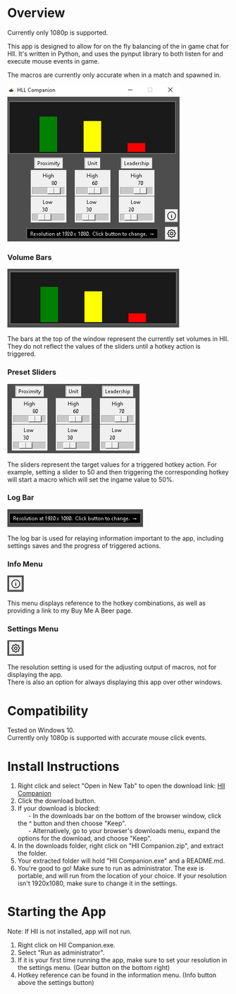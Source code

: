 <base target="_blank">

# Overview

Currently only 1080p is supported.

This app is designed to allow for on the fly balancing of the in game chat for Hll. It's written in Python, and uses the pynput library to both listen for and execute mouse events in game.  

The macros are currently only accurate when in a match and spawned in.  

![overview](readme-images/overview1.png)

### Volume Bars

![volume bars](readme-images/levels.png)

The bars at the top of the window represent the currently set volumes in Hll. They do not reflect the values of the sliders until a hotkey action is triggered.

### Preset Sliders  

![sliders](readme-images/sliders.png)

The sliders represent the target values for a triggered hotkey action. For example, setting a slider to 50 and then triggering the corresponding hotkey will start a macro which will set the ingame value to 50%.

### Log Bar

![log](readme-images/logbar.png)

The log bar is used for relaying information important to the app, including settings saves and the progress of triggered actions.

### Info Menu

![info](readme-images/info2.png)

This menu displays reference to the hotkey combinations, as well as providing a link to my Buy Me A Beer page.

### Settings Menu

![settings](readme-images/settings2.png)

The resolution setting is used for the adjusting output of macros, not for displaying the app.  
There is also an option for always displaying this app over other windows.  

# Compatibility

Tested on Windows 10.  
Currently only 1080p is supported with accurate mouse click events.

# Install Instructions

1. Right click and select "Open in New Tab" to open the download link: [Hll Companion](https://www.mediafire.com/file/9g42x7glbene9e0/Hll_Companion_v1.2.zip/file)  
2. Click the download button.  
3. If your download is blocked:  
&nbsp;&nbsp;&nbsp;&nbsp;&nbsp;&nbsp;- In the downloads bar on the bottom of the browser window, click the ^ button and then choose "Keep".  
&nbsp;&nbsp;&nbsp;&nbsp;&nbsp;&nbsp;- Alternatively, go to your browser's downloads menu, expand the options for the download, and choose "Keep".
4. In the downloads folder, right click on "Hll Companion.zip", and extract the folder.  
5. Your extracted folder will hold "Hll Companion.exe" and a README.md.
6. You're good to go! Make sure to run as administrator. The exe is portable, and will run from the location of your choice. If your resolution isn't 1920x1080, make sure to change it in the settings.  

# Starting the App

Note: If Hll is not installed, app will not run.

1. Right click on Hll Companion.exe.  
2. Select "Run as administrator".  
3. If it is your first time running the app, make sure to set your resolution in the settings menu. (Gear button on the bottom right)  
4. Hotkey reference can be found in the information menu. (Info button above the settings button)
